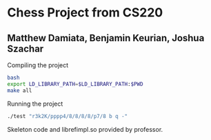 # Chess Project from CS220
## Matthew Damiata, Benjamin Keurian, Joshua Szachar

Compiling the project  
```bash
bash
export LD_LIBRARY_PATH=$LD_LIBRARY_PATH:$PWD
make all
```
Running the project  
```bash
./test "r3k2K/pppp4/8/8/8/8/p7/8 b q -"
```

Skeleton code and librefimpl.so provided by professor.

